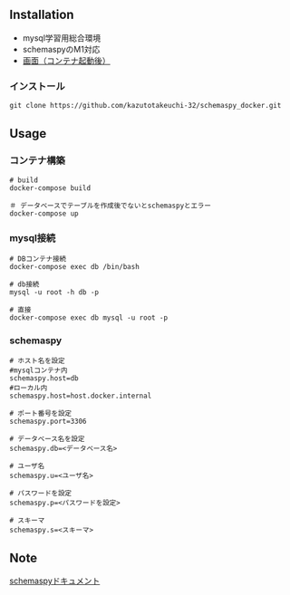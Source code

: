 ## Installation

- mysql学習用総合環境
- schemaspyのM1対応
- [画面（コンテナ起動後）](http://localhost:4000/)

### インストール

```
git clone https://github.com/kazutotakeuchi-32/schemaspy_docker.git
```

## Usage 

### コンテナ構築

```
# build
docker-compose build 

＃ データベースでテーブルを作成後でないとschemaspyとエラー
docker-compose up
```

### mysql接続

```
# DBコンテナ接続
docker-compose exec db /bin/bash

# db接続
mysql -u root -h db -p

# 直接
docker-compose exec db mysql -u root -p
```

### schemaspy

```
# ホスト名を設定
#mysqlコンテナ内
schemaspy.host=db
#ローカル内
schemaspy.host=host.docker.internal

# ポート番号を設定
schemaspy.port=3306

# データベース名を設定
schemaspy.db=<データベース名>

# ユーザ名
schemaspy.u=<ユーザ名>

# パスワードを設定
schemaspy.p=<パスワードを設定>

# スキーマ
schemaspy.s=<スキーマ>

```

## Note

[schemaspyドキュメント](https://schemaspy.readthedocs.io/en/latest/)

